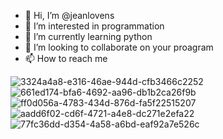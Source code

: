 - 👋 Hi, I’m @jeanlovens
- 👀 I’m interested in programmation
- 🌱 I’m currently learning python
- 💞️ I’m looking to collaborate on your proagram
- 📫 How to reach me 

<!---
jeanlovens/jeanlovens is a ✨ special ✨ repository because its `README.md` (this file) appears on your GitHub profile.
You can click the Preview link to take a look at your changes.
--->
![3324a4a8-e316-46ae-944d-cfb3466c2252](https://github.com/jeanlovens/jeanlovens/assets/144735155/ee3340e1-a12f-4c80-881a-04cf352f6c6b)
![661ed174-bfa6-4692-aa96-db1b2ca26f9b](https://github.com/jeanlovens/jeanlovens/assets/144735155/ae9da26f-65b1-47eb-a754-821b505cc685)
![ff0d056a-4783-434d-876d-fa5f22515207](https://github.com/jeanlovens/jeanlovens/assets/144735155/da466e36-7f05-45f4-a37a-02d9b90b990b)
![aadd6f02-cd6f-4721-a4e8-dc271e2efa22](https://github.com/jeanlovens/jeanlovens/assets/144735155/e5df8b75-1089-4212-a0dc-a3e2f217d8c7)
![77fc36dd-d354-4a58-a6bd-eaf92a7e526c](https://github.com/jeanlovens/jeanlovens/assets/144735155/522e77f1-4180-4122-92cf-94eece37740e)
